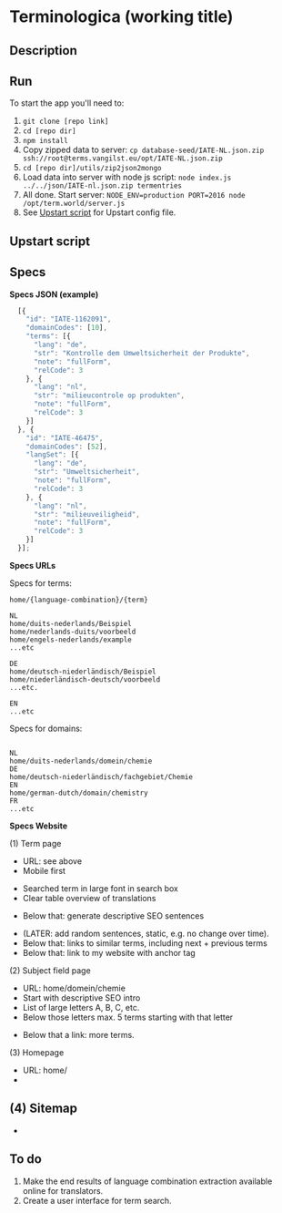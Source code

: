 # Terminologica (working title)

## Description

## Run

To start the app you'll need to:

1. ` git clone [repo link] `
2. ` cd [repo dir] `
3. ` npm install `
4. Copy zipped data to server: `cp database-seed/IATE-NL.json.zip ssh://root@terms.vangilst.eu/opt/IATE-NL.json.zip`
5. `cd [repo dir]/utils/zip2json2mongo`
6. Load data into server with node js script: `node index.js ../../json/IATE-nl.json.zip termentries`
7. All done. Start server: `NODE_ENV=production PORT=2016 node /opt/term.world/server.js`
8. See [Upstart script](https://gist.github.com/vnglst/326efb4dfc1245ac89ca) for Upstart config file.

## Upstart script



## Specs

__Specs JSON (example)__

```javascript
  [{
    "id": "IATE-1162091",
    "domainCodes": [10],
    "terms": [{
      "lang": "de",
      "str": "Kontrolle dem Umweltsicherheit der Produkte",
      "note": "fullForm",
      "relCode": 3
    }, {
      "lang": "nl",
      "str": "milieucontrole op produkten",
      "note": "fullForm",
      "relCode": 3
    }]
  }, {
    "id": "IATE-46475",
    "domainCodes": [52],
    "langSet": [{
      "lang": "de",
      "str": "Umweltsicherheit",
      "note": "fullForm",
      "relCode": 3
    }, {
      "lang": "nl",
      "str": "milieuveiligheid",
      "note": "fullForm",
      "relCode": 3
    }]
  }];
```

__Specs URLs__

Specs for terms:

```url
home/{language-combination}/{term}

NL
home/duits-nederlands/Beispiel
home/nederlands-duits/voorbeeld
home/engels-nederlands/example
...etc

DE
home/deutsch-niederländisch/Beispiel
home/niederländisch-deutsch/voorbeeld
...etc.

EN
...etc

```

Specs for domains:

```url

NL
home/duits-nederlands/domein/chemie
DE
home/deutsch-niederländisch/fachgebiet/Chemie
EN
home/german-dutch/domain/chemistry
FR
...etc
```

__Specs Website__

(1) Term page
* URL: see above
* Mobile first
- Searched term in large font in search box
- Clear table overview of translations
* Below that: generate descriptive SEO sentences
- (LATER: add random sentences, static, e.g. no change over time).
- Below that: links to similar terms, including next + previous terms
- Below that: link to my website with anchor tag

(2) Subject field page
* URL: home/domein/chemie
* Start with descriptive SEO intro
* List of large letters A, B, C, etc.
* Below those letters max. 5 terms starting with that letter
- Below that a link: more terms.

(3) Homepage
- URL: home/
-

(4) Sitemap
-
-

## To do

1. Make the end results of language combination extraction available online for translators.
2. Create a user interface for term search.
